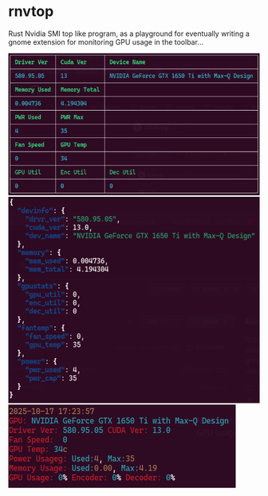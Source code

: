 # rnvtop
Rust Nvidia SMI top like program, as a playground for eventually writing a gnome extension for monitoring GPU usage in the toolbar...

![Table View](./artifacts/tabular.png "Table View")
![Json View](./artifacts/Json.png "Json View")
![Multiline View](./artifacts/Multiline.png "Multiline View")
